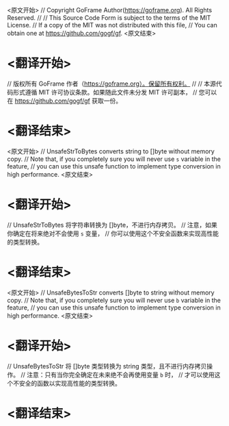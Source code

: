 
<原文开始>
// Copyright GoFrame Author(https://goframe.org). All Rights Reserved.
//
// This Source Code Form is subject to the terms of the MIT License.
// If a copy of the MIT was not distributed with this file,
// You can obtain one at https://github.com/gogf/gf.
<原文结束>

# <翻译开始>
// 版权所有 GoFrame 作者（https://goframe.org）。保留所有权利。
//
// 本源代码形式遵循 MIT 许可协议条款。如果随此文件未分发 MIT 许可副本，
// 您可以在 https://github.com/gogf/gf 获取一份。
# <翻译结束>


<原文开始>
// UnsafeStrToBytes converts string to []byte without memory copy.
// Note that, if you completely sure you will never use `s` variable in the feature,
// you can use this unsafe function to implement type conversion in high performance.
<原文结束>

# <翻译开始>
// UnsafeStrToBytes 将字符串转换为 []byte，不进行内存拷贝。
// 注意，如果你确定在将来绝对不会使用 `s` 变量，
// 你可以使用这个不安全函数来实现高性能的类型转换。
# <翻译结束>


<原文开始>
// UnsafeBytesToStr converts []byte to string without memory copy.
// Note that, if you completely sure you will never use `b` variable in the feature,
// you can use this unsafe function to implement type conversion in high performance.
<原文结束>

# <翻译开始>
// UnsafeBytesToStr 将 []byte 类型转换为 string 类型，且不进行内存拷贝操作。
// 注意：只有当你完全确定在未来绝不会再使用变量 `b` 时，
// 才可以使用这个不安全的函数以实现高性能的类型转换。
# <翻译结束>

